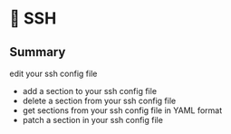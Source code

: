 # 🌳 SSH

## Summary

edit your ssh config file

- add a section to your ssh config file
- delete a section from your ssh config file
- get sections from your ssh config file in YAML format
- patch a section in your ssh config file
